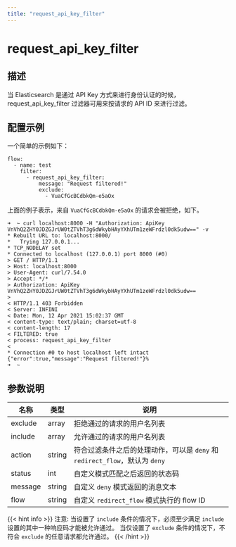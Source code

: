 ```yaml
---
title: "request_api_key_filter"
---
```


# request_api_key_filter

## 描述

当 Elasticsearch 是通过 API Key 方式来进行身份认证的时候，request_api_key_filter 过滤器可用来按请求的 API ID 来进行过滤。

## 配置示例

一个简单的示例如下：

```
flow:
  - name: test
    filter:
      - request_api_key_filter:
          message: "Request filtered!"
          exclude:
            - VuaCfGcBCdbkQm-e5aOx
```

上面的例子表示，来自 `VuaCfGcBCdbkQm-e5aOx` 的请求会被拒绝，如下。

```
➜  ~ curl localhost:8000 -H "Authorization: ApiKey VnVhQ2ZHY0JDZGJrUW0tZTVhT3g6dWkybHAyYXhUTm1zeWFrdzl0dk5udw==" -v
* Rebuilt URL to: localhost:8000/
*   Trying 127.0.0.1...
* TCP_NODELAY set
* Connected to localhost (127.0.0.1) port 8000 (#0)
> GET / HTTP/1.1
> Host: localhost:8000
> User-Agent: curl/7.54.0
> Accept: */*
> Authorization: ApiKey VnVhQ2ZHY0JDZGJrUW0tZTVhT3g6dWkybHAyYXhUTm1zeWFrdzl0dk5udw==
>
< HTTP/1.1 403 Forbidden
< Server: INFINI
< Date: Mon, 12 Apr 2021 15:02:37 GMT
< content-type: text/plain; charset=utf-8
< content-length: 17
< FILTERED: true
< process: request_api_key_filter
<
* Connection #0 to host localhost left intact
{"error":true,"message":"Request filtered!"}%                                                              ➜  ~
```

## 参数说明

| 名称    | 类型   | 说明                                                                        |
| ------- | ------ | --------------------------------------------------------------------------- |
| exclude | array  | 拒绝通过的请求的用户名列表                                                  |
| include | array  | 允许通过的请求的用户名列表                                                  |
| action  | string | 符合过滤条件之后的处理动作，可以是 `deny` 和 `redirect_flow`，默认为 `deny` |
| status  | int    | 自定义模式匹配之后返回的状态码                                              |
| message | string | 自定义 `deny` 模式返回的消息文本                                            |
| flow    | string | 自定义 `redirect_flow` 模式执行的 flow ID                                   |

{{< hint info >}}
注意: 当设置了 `include` 条件的情况下，必须至少满足 `include` 设置的其中一种响应码才能被允许通过。
当仅设置了 `exclude` 条件的情况下，不符合 `exclude` 的任意请求都允许通过。
{{< /hint >}}
